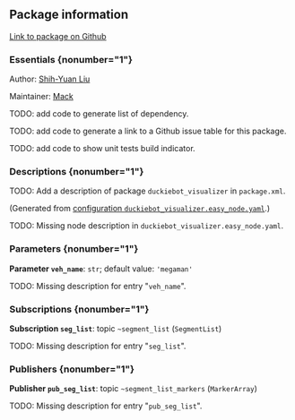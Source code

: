 <div id='duckiebot_visualizer-autogenerated' markdown='1'>


<!-- do not edit this file, autogenerated -->

## Package information 

[Link to package on Github](github:org=duckietown,repo=Software,path=70-convenience-packages/duckiebot_visualizer,branch=andrea-config)

### Essentials {nonumber="1"}

Author: [Shih-Yuan Liu](mailto:syliu@mit.edu)

Maintainer: [Mack](mailto:mack@duckietown.org)

TODO: add code to generate list of dependency.

TODO: add code to generate a link to a Github issue table for this package.

TODO: add code to show unit tests build indicator.

### Descriptions {nonumber="1"}

TODO: Add a description of package `duckiebot_visualizer` in `package.xml`.



</div>

<!-- file start -->

<div id='duckiebot_visualizer-duckiebot_visualizer-autogenerated' markdown='1'>


<!-- do not edit this file, autogenerated -->

(Generated from [configuration `duckiebot_visualizer.easy_node.yaml`](github:org=duckietown,repo=Software,path=duckiebot_visualizer.easy_node.yaml,branch=andrea-config).)

TODO: Missing node description in `duckiebot_visualizer.easy_node.yaml`.

### Parameters {nonumber="1"}

**Parameter `veh_name`**: `str`; default value: `'megaman'`

TODO: Missing description for entry "`veh_name`".

### Subscriptions {nonumber="1"}

**Subscription `seg_list`**: topic `~segment_list` (`SegmentList`)

TODO: Missing description for entry "`seg_list`".

### Publishers {nonumber="1"}

**Publisher `pub_seg_list`**: topic `~segment_list_markers` (`MarkerArray`)

TODO: Missing description for entry "`pub_seg_list`".



</div>